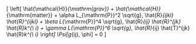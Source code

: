 \[ 
\left[ \hat{\mathcal{H}}_{\mathrm{grav}} + \hat{\mathcal{H}}_{\mathrm{matter}} + \alpha L_{\mathrm{P}}^2 \sqrt{g}\, \hat{R}_{ijkl} \hat{R}^{ijkl} + \beta L_{\mathrm{P}}^4 \sqrt{g}\, \hat{R}_{ij} \hat{R}^{jk} \hat{R}_k^{\ i} + \gamma L_{\mathrm{P}}^6 \sqrt{g}\, \hat{R}_{ij} \hat{T}^{jk} \hat{R}_k^{\ i} \right] \Psi[g_{ij}, \phi] = 0
\]
